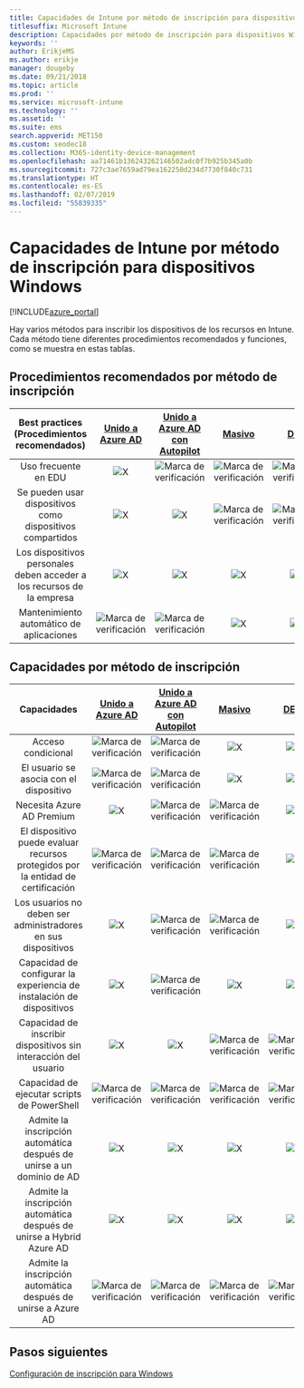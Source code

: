 ```yaml
---
title: Capacidades de Intune por método de inscripción para dispositivos Windows
titlesuffix: Microsoft Intune
description: Capacidades por método de inscripción para dispositivos Windows
keywords: ''
author: ErikjeMS
ms.author: erikje
manager: dougeby
ms.date: 09/21/2018
ms.topic: article
ms.prod: ''
ms.service: microsoft-intune
ms.technology: ''
ms.assetid: ''
ms.suite: ems
search.appverid: MET150
ms.custom: seodec18
ms.collection: M365-identity-device-management
ms.openlocfilehash: aa71461b136243262146502adc0f7b925b345a0b
ms.sourcegitcommit: 727c3ae7659ad79ea162250d234d7730f840c731
ms.translationtype: HT
ms.contentlocale: es-ES
ms.lasthandoff: 02/07/2019
ms.locfileid: "55839335"
---
```

# <a name="intune-enrollment-method-capabilities-for-windows-devices"></a>Capacidades de Intune por método de inscripción para dispositivos Windows
[!INCLUDE[azure_portal](./includes/azure_portal.md)]

Hay varios métodos para inscribir los dispositivos de los recursos en Intune. Cada método tiene diferentes procedimientos recomendados y funciones, como se muestra en estas tablas.

## <a name="best-practices-by-enrollment-method"></a>Procedimientos recomendados por método de inscripción
| **Best practices** (Procedimientos recomendados) | **[Unido a Azure AD](windows-enroll.md#enable-windows-10-automatic-enrollment)**|**[Unido a Azure AD con Autopilot](enrollment-autopilot.md)** |**[Masivo](windows-bulk-enroll.md)**|**[DEM](device-enrollment-manager-enroll.md)** | **[BYOD](device-enrollment.md#bring-your-own-device)** | **[GPO](https://docs.microsoft.com/windows/client-management/mdm/enroll-a-windows-10-device-automatically-using-group-policy)** |
|:---:|:---:|:---:|:---:|:---:|:---:|:---:|
|Uso frecuente en EDU|![X](media/xmark.png)|![Marca de verificación](media/checkmark.png)|![Marca de verificación](media/checkmark.png)|![Marca de verificación](media/checkmark.png)|![X](media/xmark.png)|![X](media/xmark.png)|
|Se pueden usar dispositivos como dispositivos compartidos|![X](media/xmark.png)|![X](media/xmark.png)|![Marca de verificación](media/checkmark.png)|![Marca de verificación](media/checkmark.png)|![X](media/xmark.png)|![X](media/xmark.png)|
|Los dispositivos personales deben acceder a los recursos de la empresa|![X](media/xmark.png)|![X](media/xmark.png)|![X](media/xmark.png)|![X](media/xmark.png)|![Marca de verificación](media/checkmark.png)|![X](media/xmark.png)|
|Mantenimiento automático de aplicaciones|![Marca de verificación](media/checkmark.png)|![Marca de verificación](media/checkmark.png)|![X](media/xmark.png)|![X](media/xmark.png)|![Marca de verificación](media/checkmark.png)|![Marca de verificación](media/checkmark.png)|

## <a name="capabilities-by-enrollment-method"></a>Capacidades por método de inscripción

| **Capacidades** | **[Unido a Azure AD](windows-enroll.md#enable-windows-10-automatic-enrollment)**|**[Unido a Azure AD con Autopilot](enrollment-autopilot.md)** |**[Masivo](windows-bulk-enroll.md)**|**[DEM](device-enrollment-manager-enroll.md)** | **[BYOD](device-enrollment.md#bring-your-own-device)** | **[GPO](https://docs.microsoft.com/windows/client-management/mdm/enroll-a-windows-10-device-automatically-using-group-policy)** |
|:---:|:---:|:---:|:---:|:---:|:---:|:---:|
|Acceso condicional                                      |![Marca de verificación](media/checkmark.png)|![Marca de verificación](media/checkmark.png)|![X](media/xmark.png)|![X](media/xmark.png)|![Marca de verificación](media/checkmark.png)|![Marca de verificación](media/checkmark.png)|
|El usuario se asocia con el dispositivo                    |![Marca de verificación](media/checkmark.png)|![Marca de verificación](media/checkmark.png)|![X](media/xmark.png)|![X](media/xmark.png)|![Marca de verificación](media/checkmark.png)|![Marca de verificación](media/checkmark.png)|
|Necesita Azure AD Premium                               |![X](media/xmark.png)|![Marca de verificación](media/checkmark.png)|![Marca de verificación](media/checkmark.png)|![X](media/xmark.png)|![X](media/xmark.png)|![Marca de verificación](media/checkmark.png)|
|El dispositivo puede evaluar recursos protegidos por la entidad de certificación             |![Marca de verificación](media/checkmark.png)|![Marca de verificación](media/checkmark.png)|![Marca de verificación](media/checkmark.png)|![X](media/xmark.png)|![Marca de verificación](media/checkmark.png)|![Marca de verificación](media/checkmark.png)|
|Los usuarios no deben ser administradores en sus dispositivos               |![X](media/xmark.png)|![Marca de verificación](media/checkmark.png)|![Marca de verificación](media/checkmark.png)|![X](media/xmark.png)|![X](media/xmark.png)|![X](media/xmark.png)|
|Capacidad de configurar la experiencia de instalación de dispositivos        |![X](media/xmark.png)|![Marca de verificación](media/checkmark.png)|![X](media/xmark.png)|![X](media/xmark.png)|![X](media/xmark.png)|![X](media/xmark.png)|
|Capacidad de inscribir dispositivos sin interacción del usuario      |![X](media/xmark.png)|![X](media/xmark.png)|![Marca de verificación](media/checkmark.png)|![Marca de verificación](media/checkmark.png)|![X](media/xmark.png)|![Marca de verificación](media/checkmark.png)|
|Capacidad de ejecutar scripts de PowerShell                       |![Marca de verificación](media/checkmark.png)|![Marca de verificación](media/checkmark.png)|![Marca de verificación](media/checkmark.png)|![Marca de verificación](media/checkmark.png)|![X](media/xmark.png)|![X](media/xmark.png)| 
|Admite la inscripción automática después de unirse a un dominio de AD      |![X](media/xmark.png)|![X](media/xmark.png)|![X](media/xmark.png)|![X](media/xmark.png)|![X](media/xmark.png)|![Marca de verificación](media/checkmark.png)|
|Admite la inscripción automática después de unirse a Hybrid Azure AD|![X](media/xmark.png)|![X](media/xmark.png)|![X](media/xmark.png)|![X](media/xmark.png)|![X](media/xmark.png)|![Marca de verificación](media/checkmark.png)|
|Admite la inscripción automática después de unirse a Azure AD       |![Marca de verificación](media/checkmark.png)|![Marca de verificación](media/checkmark.png)|![Marca de verificación](media/checkmark.png)|![Marca de verificación](media/checkmark.png)|![Marca de verificación](media/checkmark.png)|![X](media/xmark.png)|

## <a name="next-steps"></a>Pasos siguientes

[Configuración de inscripción para Windows](windows-enroll.md)

